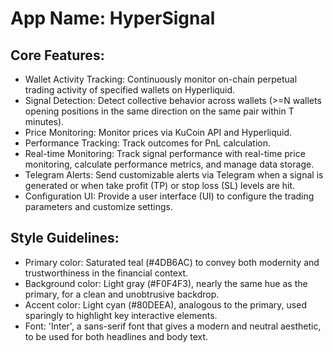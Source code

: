 # **App Name**: HyperSignal

## Core Features:

- Wallet Activity Tracking: Continuously monitor on-chain perpetual trading activity of specified wallets on Hyperliquid.
- Signal Detection: Detect collective behavior across wallets (>=N wallets opening positions in the same direction on the same pair within T minutes).
- Price Monitoring: Monitor prices via KuCoin API and Hyperliquid.
- Performance Tracking: Track outcomes for PnL calculation.
- Real-time Monitoring: Track signal performance with real-time price monitoring, calculate performance metrics, and manage data storage.
- Telegram Alerts: Send customizable alerts via Telegram when a signal is generated or when take profit (TP) or stop loss (SL) levels are hit.
- Configuration UI: Provide a user interface (UI) to configure the trading parameters and customize settings.

## Style Guidelines:

- Primary color: Saturated teal (#4DB6AC) to convey both modernity and trustworthiness in the financial context.
- Background color: Light gray (#F0F4F3), nearly the same hue as the primary, for a clean and unobtrusive backdrop.
- Accent color: Light cyan (#80DEEA), analogous to the primary, used sparingly to highlight key interactive elements.
- Font: 'Inter', a sans-serif font that gives a modern and neutral aesthetic, to be used for both headlines and body text.